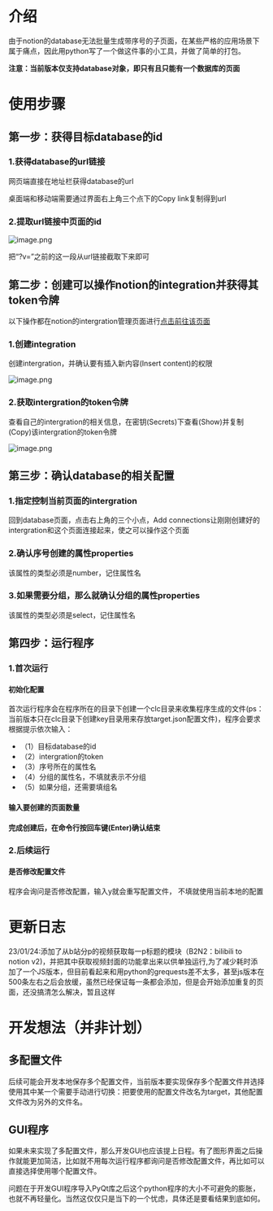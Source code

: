 # 介绍
由于notion的database无法批量生成带序号的子页面，在某些严格的应用场景下属于痛点，因此用python写了一个做这件事的小工具，并做了简单的打包。


**注意：当前版本仅支持database对象，即只有且只能有一个数据库的页面**


# 使用步骤
## 第一步：获得目标database的id
### 1.获得database的url链接
网页端直接在地址栏获得database的url

桌面端和移动端需要通过界面右上角三个点下的Copy link复制得到url
### 2.提取url链接中页面的id
![image.png](https://yoaken-1316330335.cos.ap-chongqing.myqcloud.com/markdownPic/202301030532401.png)

把“?v=”之前的这一段从url链接截取下来即可

## 第二步：创建可以操作notion的integration并获得其token令牌
以下操作都在notion的intergration管理页面进行[点击前往该页面](https://www.notion.so/my-integrations)
### 1.创建integration
创建intergration，并确认要有插入新内容(Insert content)的权限

![image.png](https://yoaken-1316330335.cos.ap-chongqing.myqcloud.com/markdownPic/202301030632968.png)

### 2.获取intergration的token令牌
查看自己的intergration的相关信息，在密钥(Secrets)下查看(Show)并复制(Copy)该intergration的token令牌

![image.png](https://yoaken-1316330335.cos.ap-chongqing.myqcloud.com/markdownPic/202301030633303.png)

## 第三步：确认database的相关配置
### 1.指定控制当前页面的intergration
回到database页面，点击右上角的三个小点，Add connections让刚刚创建好的intergration和这个页面连接起来，使之可以操作这个页面
### 2.确认序号创建的属性properties
该属性的类型必须是number，记住属性名
### 3.如果需要分组，那么就确认分组的属性properties
该属性的类型必须是select，记住属性名

## 第四步：运行程序
### 1.首次运行
#### 初始化配置
首次运行程序会在程序所在的目录下创建一个clc目录来收集程序生成的文件(ps：当前版本只在clc目录下创建key目录用来存放target.json配置文件)，程序会要求根据提示依次输入：
* （1）目标database的id
* （2）intergration的token
* （3）序号所在的属性名
* （4）分组的属性名，不填就表示不分组
* （5）如果分组，还需要填组名
#### 输入要创建的页面数量
#### 完成创建后，在命令行按回车键(Enter)确认结束

### 2.后续运行

#### 是否修改配置文件
程序会询问是否修改配置，输入y就会重写配置文件，
不填就使用当前本地的配置

# 更新日志
23/01/24:添加了从b站分p的视频获取每一p标题的模块（B2N2：bilibili to notion v2)，并把其中获取视频封面的功能拿出来以供单独运行,为了减少耗时添加了一个JS版本，但目前看起来和用python的grequests差不太多，甚至js版本在500条左右之后会放缓，虽然已经保证每一条都会添加，但是会开始添加重复的页面，还没搞清怎么解决，暂且这样


# 开发想法（并非计划）
## 多配置文件
后续可能会开发本地保存多个配置文件，当前版本要实现保存多个配置文件并选择使用其中某一个需要手动进行切换：把要使用的配置文件改名为target，其他配置文件改为另外的文件名。
## GUI程序
如果未来实现了多配置文件，那么开发GUI也应该提上日程。有了图形界面之后操作就能更加简洁，比如就不用每次运行程序都询问是否修改配置文件，再比如可以直接选择使用哪个配置文件。

问题在于开发GUI程序导入PyQt库之后这个python程序的大小不可避免的膨胀，也就不再轻量化。当然这仅仅只是当下的一个忧虑，具体还是要看结果到底如何。
